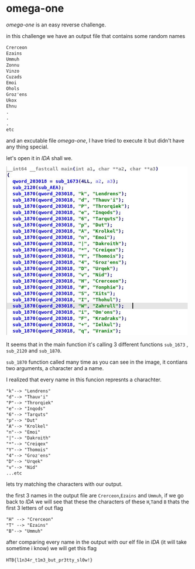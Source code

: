 # omega-one

_omega-one_ is an easy reverse challenge.

in this challenge we have an output file that contains some random names

```
Crerceon 
Ezains   
Ummuh
Zonnu
Vinzo
Cuzads
Emoi
Ohols
Groz'ens
Ukox
Ehnu 
.
.
.
etc
```
and an excutable file _omega-one_, I have tried to execute it but didn't have any thing special.

let's open it in _IDA_ shall we.

<img src="images/Capture.JPG" >

It seems that in the main function it's calling 3 different functions `sub_1673` , `sub_2120` and `sub_1870`.

`sub_1870` function called many time as you can see in the image, it contians two arguments, a character and a name.

I realized that every name in this funcion represnts a charachter.
```
"k"--> "Lendrens"
"d"--> "Thauv'i"
"P"--> "Throrqiek"
"e"--> "Inqods"
"6"--> "Tarquts"
"p"--> "Dut"
"A"--> "Krolkel"
"n"--> "Emoi"
"|"--> "Dakroith"
"*"--> "Creiqex"
"Y"--> "Thomois"
"4"--> "Groz'ens"
"D"--> "Urqek"
"v"--> "Nid"
...etc
```
lets try matching the characters with our output.

the first 3 names in the output file are `Crerceon`,`Ezains` and `Ummuh`, 
if we go back to _IDA_ we will see that these the characters of these `H`,`T`and `B` thats the first 3 letters of out flag
```
"H" --> "Crerceon"
"T" --> "Ezains"
"B"--> "Ummuh"
```
after comparing every name in the output with our elf file in _IDA_ (it will take sometime i know) we will get this flag

`HTB{l1n34r_t1m3_but_pr3tty_sl0w!}`
